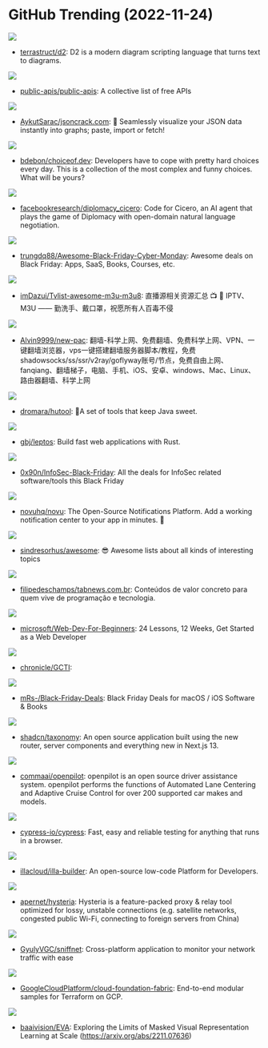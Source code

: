 # GitHub Trending (2022-11-24)

![](https://img.shields.io/badge/Go-New%201-green?style=flat-square&logo=appveyor)
- [terrastruct/d2](https://github.com/terrastruct/d2): D2 is a modern diagram scripting language that turns text to diagrams.

![](https://img.shields.io/badge/Python-New%20279-green?style=flat-square&logo=appveyor)
- [public-apis/public-apis](https://github.com/public-apis/public-apis): A collective list of free APIs

![](https://img.shields.io/badge/TypeScript-New%2059-green?style=flat-square&logo=appveyor)
- [AykutSarac/jsoncrack.com](https://github.com/AykutSarac/jsoncrack.com): 🔮 Seamlessly visualize your JSON data instantly into graphs; paste, import or fetch!

![](https://img.shields.io/badge/TypeScript-New%2098-green?style=flat-square&logo=appveyor)
- [bdebon/choiceof.dev](https://github.com/bdebon/choiceof.dev): Developers have to cope with pretty hard choices every day. This is a collection of the most complex and funny choices. What will be yours?

![](https://img.shields.io/badge/Python-New%20137-green?style=flat-square&logo=appveyor)
- [facebookresearch/diplomacy_cicero](https://github.com/facebookresearch/diplomacy_cicero): Code for Cicero, an AI agent that plays the game of Diplomacy with open-domain natural language negotiation.

![](https://img.shields.io/badge/none-New%20251-green?style=flat-square&logo=appveyor)
- [trungdq88/Awesome-Black-Friday-Cyber-Monday](https://github.com/trungdq88/Awesome-Black-Friday-Cyber-Monday): Awesome deals on Black Friday: Apps, SaaS, Books, Courses, etc.

![](https://img.shields.io/badge/none-New%20241-green?style=flat-square&logo=appveyor)
- [imDazui/Tvlist-awesome-m3u-m3u8](https://github.com/imDazui/Tvlist-awesome-m3u-m3u8): 直播源相关资源汇总 📺 💯 IPTV、M3U —— 勤洗手、戴口罩，祝愿所有人百毒不侵

![](https://img.shields.io/badge/none-New%2092-green?style=flat-square&logo=appveyor)
- [Alvin9999/new-pac](https://github.com/Alvin9999/new-pac): 翻墙-科学上网、免费翻墙、免费科学上网、VPN、一键翻墙浏览器，vps一键搭建翻墙服务器脚本/教程，免费shadowsocks/ss/ssr/v2ray/goflyway账号/节点，免费自由上网、fanqiang、翻墙梯子，电脑、手机、iOS、安卓、windows、Mac、Linux、路由器翻墙、科学上网

![](https://img.shields.io/badge/Java-New%2040-green?style=flat-square&logo=appveyor)
- [dromara/hutool](https://github.com/dromara/hutool): 🍬A set of tools that keep Java sweet.

![](https://img.shields.io/badge/Rust-New%2049-green?style=flat-square&logo=appveyor)
- [gbj/leptos](https://github.com/gbj/leptos): Build fast web applications with Rust.

![](https://img.shields.io/badge/none-New%2087-green?style=flat-square&logo=appveyor)
- [0x90n/InfoSec-Black-Friday](https://github.com/0x90n/InfoSec-Black-Friday): All the deals for InfoSec related software/tools this Black Friday

![](https://img.shields.io/badge/TypeScript-New%20348-green?style=flat-square&logo=appveyor)
- [novuhq/novu](https://github.com/novuhq/novu): The Open-Source Notifications Platform. Add a working notification center to your app in minutes. 🚀

![](https://img.shields.io/badge/none-New%20280-green?style=flat-square&logo=appveyor)
- [sindresorhus/awesome](https://github.com/sindresorhus/awesome): 😎 Awesome lists about all kinds of interesting topics

![](https://img.shields.io/badge/HTML-New%20524-green?style=flat-square&logo=appveyor)
- [filipedeschamps/tabnews.com.br](https://github.com/filipedeschamps/tabnews.com.br): Conteúdos de valor concreto para quem vive de programação e tecnologia.

![](https://img.shields.io/badge/JavaScript-New%20170-green?style=flat-square&logo=appveyor)
- [microsoft/Web-Dev-For-Beginners](https://github.com/microsoft/Web-Dev-For-Beginners): 24 Lessons, 12 Weeks, Get Started as a Web Developer

![](https://img.shields.io/badge/YARA-New%2028-green?style=flat-square&logo=appveyor)
- [chronicle/GCTI](https://github.com/chronicle/GCTI): 

![](https://img.shields.io/badge/Swift-New%2076-green?style=flat-square&logo=appveyor)
- [mRs-/Black-Friday-Deals](https://github.com/mRs-/Black-Friday-Deals): Black Friday Deals for macOS / iOS Software & Books

![](https://img.shields.io/badge/TypeScript-New%20192-green?style=flat-square&logo=appveyor)
- [shadcn/taxonomy](https://github.com/shadcn/taxonomy): An open source application built using the new router, server components and everything new in Next.js 13.

![](https://img.shields.io/badge/Python-New%2059-green?style=flat-square&logo=appveyor)
- [commaai/openpilot](https://github.com/commaai/openpilot): openpilot is an open source driver assistance system. openpilot performs the functions of Automated Lane Centering and Adaptive Cruise Control for over 200 supported car makes and models.

![](https://img.shields.io/badge/JavaScript-New%2012-green?style=flat-square&logo=appveyor)
- [cypress-io/cypress](https://github.com/cypress-io/cypress): Fast, easy and reliable testing for anything that runs in a browser.

![](https://img.shields.io/badge/TypeScript-New%20210-green?style=flat-square&logo=appveyor)
- [illacloud/illa-builder](https://github.com/illacloud/illa-builder): An open-source low-code Platform for Developers.

![](https://img.shields.io/badge/Go-New%2011-green?style=flat-square&logo=appveyor)
- [apernet/hysteria](https://github.com/apernet/hysteria): Hysteria is a feature-packed proxy & relay tool optimized for lossy, unstable connections (e.g. satellite networks, congested public Wi-Fi, connecting to foreign servers from China)

![](https://img.shields.io/badge/Rust-New%20132-green?style=flat-square&logo=appveyor)
- [GyulyVGC/sniffnet](https://github.com/GyulyVGC/sniffnet): Cross-platform application to monitor your network traffic with ease

![](https://img.shields.io/badge/HCL-New%203-green?style=flat-square&logo=appveyor)
- [GoogleCloudPlatform/cloud-foundation-fabric](https://github.com/GoogleCloudPlatform/cloud-foundation-fabric): End-to-end modular samples for Terraform on GCP.

![](https://img.shields.io/badge/Python-New%2020-green?style=flat-square&logo=appveyor)
- [baaivision/EVA](https://github.com/baaivision/EVA): Exploring the Limits of Masked Visual Representation Learning at Scale (https://arxiv.org/abs/2211.07636)

